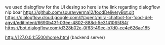 we used dialogflow for the UI desing so here is the link regarding dialogflow nlp boar
https://github.com/souravverma12/foodDeliveryBot.git
https://dialogflow.cloud.google.com/#/agent/mira-chatbot-for-food-del-agvd/editIntent/6690b43f-03ee-4802-888d-5e3141065f84/
https://bot.dialogflow.com/d328b02e-0f63-49ec-b7d0-ce4e626ae185

http://127.0.0.1:5500/home.html (backend server)

